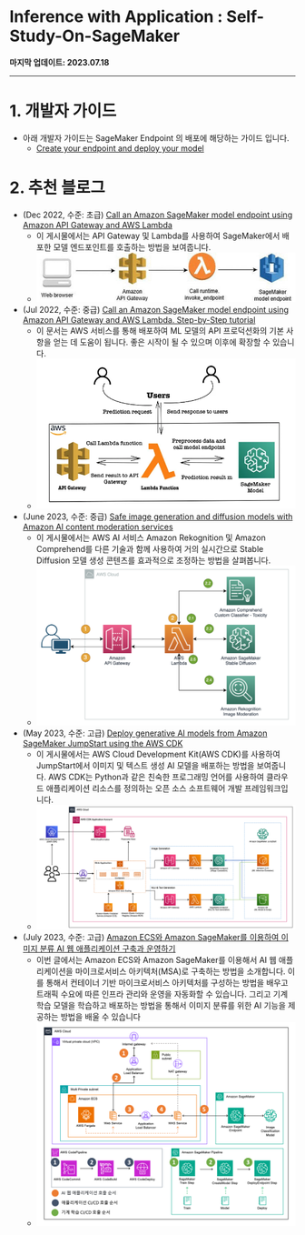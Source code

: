 # Inference with Application : Self-Study-On-SageMaker

**마지막 업데이트: 2023.07.18**


---


# 1. 개발자 가이드
- 아래 개발자 가이드는 SageMaker Endpoint 의 배포에 해당하는 가이드 입니다. 
    - [Create your endpoint and deploy your model](https://docs.aws.amazon.com/sagemaker/latest/dg/realtime-endpoints-deployment.html)


# 2. 추천 블로그
- (Dec 2022, 수준: 초급) [Call an Amazon SageMaker model endpoint using Amazon API Gateway and AWS Lambda](https://aws.amazon.com/blogs/machine-learning/call-an-amazon-sagemaker-model-endpoint-using-amazon-api-gateway-and-aws-lambda/)
    - 이 게시물에서는 API Gateway 및 Lambda를 사용하여 SageMaker에서 배포한 모델 엔드포인트를 호출하는 방법을 보여줍니다.
    - ![APIGateway-Lambda-SMED.jpg](img/APIGateway-Lambda-SMED.jpg)
- (Jul 2022, 수준: 중급) [Call an Amazon SageMaker model endpoint using Amazon API Gateway and AWS Lambda. Step-by-Step tutorial](https://medium.com/@data.science.enthusiast/invoke-sagemaker-model-endpoint-with-aws-api-gateway-and-lambda-3d0c085dccb8)
    - 이 문서는 AWS 서비스를 통해 배포하여 ML 모델의 API 프로덕션화의 기본 사항을 얻는 데 도움이 됩니다. 좋은 시작이 될 수 있으며 이후에 확장할 수 있습니다.
    - ![1_9nrrXAIld4uVSdwPlg4tig.webp](img/1_9nrrXAIld4uVSdwPlg4tig.webp)
- (June 2023, 수준: 중급) [Safe image generation and diffusion models with Amazon AI content moderation services](https://aws.amazon.com/blogs/machine-learning/safe-image-generation-and-diffusion-models-with-amazon-ai-content-moderation-services/)
    - 이 게시물에서는 AWS AI 서비스 Amazon Rekognition 및 Amazon Comprehend를 다른 기술과 함께 사용하여 거의 실시간으로 Stable Diffusion 모델 생성 콘텐츠를 효과적으로 조정하는 방법을 살펴봅니다. 
    - ![ml-14491-2-architecture-1024x631.png](img/ml-14491-2-architecture-1024x631.png)
- (May 2023, 수준: 고급) [Deploy generative AI models from Amazon SageMaker JumpStart using the AWS CDK](https://aws.amazon.com/blogs/machine-learning/deploy-generative-ai-models-from-amazon-sagemaker-jumpstart-using-the-aws-cdk/)
    - 이 게시물에서는 AWS Cloud Development Kit(AWS CDK)를 사용하여 JumpStart에서 이미지 및 텍스트 생성 AI 모델을 배포하는 방법을 보여줍니다. AWS CDK는 Python과 같은 친숙한 프로그래밍 언어를 사용하여 클라우드 애플리케이션 리소스를 정의하는 오픈 소스 소프트웨어 개발 프레임워크입니다.
    - ![ML-14182-architecture.png](img/ML-14182-architecture.png)
- (July 2023, 수준: 고급) [Amazon ECS와 Amazon SageMaker를 이용하여 이미지 분류 AI 웹 애플리케이션 구축과 운영하기](https://aws.amazon.com/ko/blogs/tech/ai-application-ecs-sagemaker/)
    - 이번 글에서는 Amazon ECS와 Amazon SageMaker를 이용해서 AI 웹 애플리케이션을 마이크로서비스 아키텍처(MSA)로 구축하는 방법을 소개합니다. 이를 통해서 컨테이너 기반 마이크로서비스 아키텍처를 구성하는 방법을 배우고 트래픽 수요에 따른 인프라 관리와 운영을 자동화할 수 있습니다. 그리고 기계 학습 모델을 학습하고 배포하는 방법을 통해서 이미지 분류를 위한 AI 기능을 제공하는 방법을 배울 수 있습니다
    - ![ecs-image-picture01.png](img/ecs-image-picture01.png)

